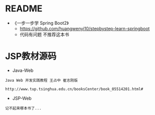 # README

- 《一步一步学 Spring Boot2》 
    - https://github.com/huangwenyi10/stepbystep-learn-springboot
    - 代码有问题 不推荐这本书

# JSP教材源码

- Java-Web

```
Java Web 开发实践教程 王占中 崔志刚版

http://www.tup.tsinghua.edu.cn/booksCenter/book_05514201.html#
```

- JSP-Web

```
记不起来哪本书了...
```